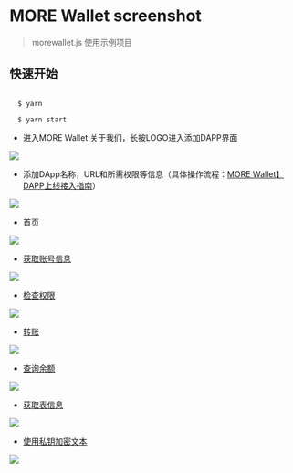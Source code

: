 # MORE Wallet screenshot

> morewallet.js 使用示例项目

## 快速开始

```

  $ yarn

  $ yarn start

```



- 进入MORE Wallet 关于我们，长按LOGO进入添加DAPP界面


![](https://public.bitzhidao.com/screenshot/into_dev.jpg)



- 添加DApp名称，URL和所需权限等信息（具体操作流程：[MORE Wallet】DAPP上线接入指南](https://mp.weixin.qq.com/s/rRJiDJOT_DBWRp78jhxWcg)）


![](https://public.bitzhidao.com/screenshot/add_dapp.jpg)



- [首页](http://wokeyi.club)


![](https://public.bitzhidao.com/screenshot/index.jpg)



- [获取账号信息](http://wokeyi.club/get-account)


![](https://public.bitzhidao.com/screenshot/get_account.jpg)



- [检查权限](http://wokeyi.club/check-action)


![](https://public.bitzhidao.com/screenshot/check_action.jpg)



- [转账](http://wokeyi.club/transfer)


![](https://public.bitzhidao.com/screenshot/transfer.jpg)



- [查询余额](http://wokeyi.club/currency-balance)


![](https://public.bitzhidao.com/screenshot/currency-balance.jpg)



- [获取表信息](http://wokeyi.club/table-rows)


![](https://public.bitzhidao.com/screenshot/get_table_rows.jpg)



- [使用私钥加密文本](http://wokeyi.club/sign-text)


![](https://public.bitzhidao.com/screenshot/sign_text.jpg)






